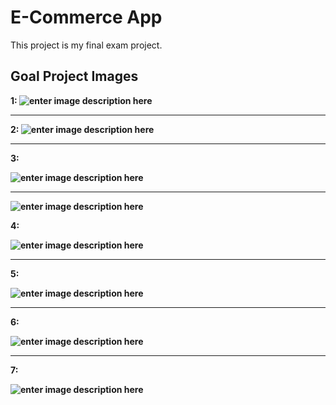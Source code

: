 # E-Commerce App
This project is my final exam project.

## Goal Project Images

<b> 1:
![enter image description here](https://raw.githubusercontent.com/Hqko01/vize_app/main/goal/IMG_20240410_223612_460.jpg)<hr>

<b> 2:
![enter image description here](https://raw.githubusercontent.com/Hqko01/vize_app/main/goal/IMG_20240410_223612_802.jpg)
<hr>
<b> 3:

![enter image description here](https://raw.githubusercontent.com/Hqko01/vize_app/main/goal/IMG_20240410_223612_622.jpg)
<hr>

![enter image description here](https://raw.githubusercontent.com/Hqko01/vize_app/main/goal/IMG_20240410_223612_188.jpg)

<b> 4:

![enter image description here](https://raw.githubusercontent.com/Hqko01/vize_app/main/goal/IMG_20240410_223612_230.jpg)
<hr>
<b> 5:

![enter image description here](https://raw.githubusercontent.com/Hqko01/vize_app/main/goal/IMG_20240410_223612_431.jpg)
<hr>
<b> 6:

![enter image description here](https://raw.githubusercontent.com/Hqko01/vize_app/main/goal/IMG_20240410_223612_207.jpg)
<hr>
<b> 7:

![enter image description here](https://raw.githubusercontent.com/Hqko01/vize_app/main/goal/IMG_20240410_223612_777.jpg)

